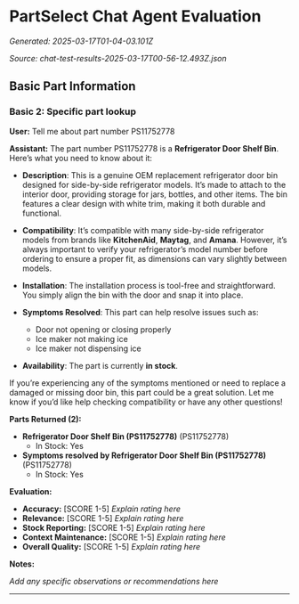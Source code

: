 # PartSelect Chat Agent Evaluation

*Generated: 2025-03-17T01-04-03.101Z*

*Source: chat-test-results-2025-03-17T00-56-12.493Z.json*

## Basic Part Information

### Basic 2: Specific part lookup

**User:** Tell me about part number PS11752778

**Assistant:** The part number PS11752778 is a **Refrigerator Door Shelf Bin**. Here’s what you need to know about it:

- **Description**: This is a genuine OEM replacement refrigerator door bin designed for side-by-side refrigerator models. It’s made to attach to the interior door, providing storage for jars, bottles, and other items. The bin features a clear design with white trim, making it both durable and functional.
  
- **Compatibility**: It’s compatible with many side-by-side refrigerator models from brands like **KitchenAid**, **Maytag**, and **Amana**. However, it’s always important to verify your refrigerator’s model number before ordering to ensure a proper fit, as dimensions can vary slightly between models.

- **Installation**: The installation process is tool-free and straightforward. You simply align the bin with the door and snap it into place.

- **Symptoms Resolved**: This part can help resolve issues such as:
  - Door not opening or closing properly
  - Ice maker not making ice
  - Ice maker not dispensing ice

- **Availability**: The part is currently **in stock**.

If you’re experiencing any of the symptoms mentioned or need to replace a damaged or missing door bin, this part could be a great solution. Let me know if you’d like help checking compatibility or have any other questions!

**Parts Returned (2):**

- **Refrigerator Door Shelf Bin (PS11752778)** (PS11752778)
  - In Stock: Yes
- **Symptoms resolved by Refrigerator Door Shelf Bin (PS11752778)** (PS11752778)
  - In Stock: Yes

**Evaluation:**

- **Accuracy:** [SCORE 1-5] *Explain rating here*
- **Relevance:** [SCORE 1-5] *Explain rating here*
- **Stock Reporting:** [SCORE 1-5] *Explain rating here*
- **Context Maintenance:** [SCORE 1-5] *Explain rating here*
- **Overall Quality:** [SCORE 1-5] *Explain rating here*

**Notes:**

*Add any specific observations or recommendations here*

---


